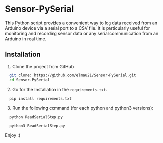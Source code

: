 # Sensor-PySerial

This Python script provides a convenient way to log data received from an Arduino device via a serial port to a CSV file. It is particularly useful for monitoring and recording sensor data or any serial communication from an Arduino in real time.
## Installation

1. Clone the project from GitHub

```bash
  git clone: https://github.com/elmau21/Sensor-PySerial.git
  cd Sensor-PySerial
```

2. Go for the Installation in the `requirements.txt`.

```
  pip install requirements.txt
```

3. Run the following command (for each python and python3 versions):

```
  python ReadSerialStep.py

  python3 ReadSerialStep.py
```

Enjoy :)
